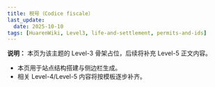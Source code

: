 ```yaml
---
title: 税号（Codice fiscale）
last_update:
  date: 2025-10-10
tags: [HuarenWiki, Level3, life-and-settlement, permits-and-ids]
---
```

**说明：** 本页为该主题的 Level-3 骨架占位，后续将补充 Level-5 正文内容。

- 本页用于站点结构搭建与侧边栏生成。
- 相关 Level-4/Level-5 内容将按模板逐步补齐。
